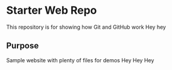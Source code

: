 # Starter Web Repo

This repository is for showing how Git and GitHub work
Hey hey 

## Purpose

Sample website with plenty of files for demos
Hey Hey Hey 
